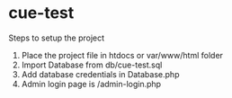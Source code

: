 # cue-test

Steps to setup the project 

1. Place the project file in htdocs or var/www/html folder
2.  Import Database from db/cue-test.sql
3.  Add database credentials in Database.php
4. Admin login page is /admin-login.php